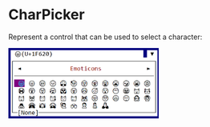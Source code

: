 # CharPicker

Represent a control that can be used to select a character:

<img src="img/charpicker.png" width=300/>